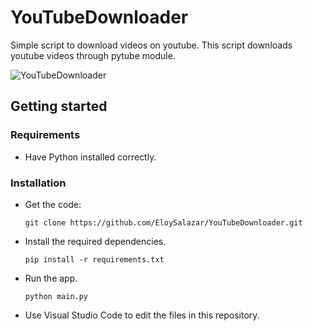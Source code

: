 # YouTubeDownloader
Simple script to download videos on youtube.
This script downloads youtube videos through pytube module.

![YouTubeDownloader](https://github.com/EloySalazar/YouTubeDownloader/assets/102320132/1fb882bd-7c02-4825-b484-453894a5cad3)

## Getting started

### Requirements
- Have Python installed correctly.

### Installation
- Get the code:

    ```
    git clone https://github.com/EloySalazar/YouTubeDownloader.git
    ```

- Install the required dependencies.

    ```
    pip install -r requirements.txt
    ```

- Run the app.

    ```
    python main.py
    ```

- Use Visual Studio Code to edit the files in this repository.
